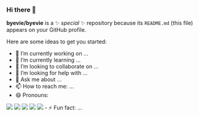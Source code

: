 ### Hi there 👋

**byevie/byevie** is a ✨ _special_ ✨ repository because its `README.md` (this file) appears on your GitHub profile.

Here are some ideas to get you started:

- 🔭 I’m currently working on ...
- 🌱 I’m currently learning ...
- 👯 I’m looking to collaborate on ...
- 🤔 I’m looking for help with ...
- 💬 Ask me about ...
- 📫 How to reach me: ...
- 😄 Pronouns: 
<img src="https://img.shields.io/badge/PhotoShop-rightgrey?style=for-the-badge&logo=Adobe Photoshop&logoColor=31A8FF"/>
<img src="https://img.shields.io/badge/Illustrator-rightgrey?style=for-the-badge&logo=Adobe Illustrator&logoColor=FF9A00"/>
<img src="https://img.shields.io/badge/HTML-rightgrey?style=for-the-badge&logo=HTML5&logoColor=E34F26"/>
<img src="https://img.shields.io/badge/CSS-rightgrey?style=for-the-badge&logo=CSS3&logoColor=1572B6"/>
<img src="https://img.shields.io/badge/JavaScript-rightgrey?style=for-the-badge&logo=JavaScript&logoColor=F7DF1E"/>
- ⚡ Fun fact: ...
